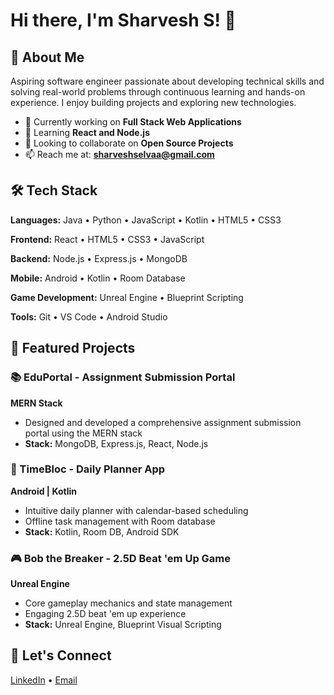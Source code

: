 # Hi there, I'm Sharvesh S! 👋

## 🚀 About Me

Aspiring software engineer passionate about developing technical skills and solving real-world problems through continuous learning and hands-on experience. I enjoy building projects and exploring new technologies.

- 🔭 Currently working on **Full Stack Web Applications**
- 🌱 Learning **React and Node.js**
- 👯 Looking to collaborate on **Open Source Projects**
- 📫 Reach me at: **sharveshselvaa@gmail.com**

## 🛠️ Tech Stack

**Languages:** Java • Python • JavaScript • Kotlin • HTML5 • CSS3

**Frontend:** React • HTML5 • CSS3 • JavaScript

**Backend:** Node.js • Express.js • MongoDB

**Mobile:** Android • Kotlin • Room Database

**Game Development:** Unreal Engine • Blueprint Scripting

**Tools:** Git • VS Code • Android Studio

## 🎯 Featured Projects

### 📚 EduPortal - Assignment Submission Portal
**MERN Stack**
- Designed and developed a comprehensive assignment submission portal using the MERN stack
- **Stack:** MongoDB, Express.js, React, Node.js

### 📱 TimeBloc - Daily Planner App
**Android | Kotlin**
- Intuitive daily planner with calendar-based scheduling
- Offline task management with Room database
- **Stack:** Kotlin, Room DB, Android SDK

### 🎮 Bob the Breaker - 2.5D Beat 'em Up Game
**Unreal Engine**
- Core gameplay mechanics and state management
- Engaging 2.5D beat 'em up experience
- **Stack:** Unreal Engine, Blueprint Visual Scripting


## 🤝 Let's Connect

[LinkedIn](https://www.linkedin.com/in/sharvesh-selvaraj-397b941ba/) • [Email](mailto:sharveshselvaa@gmail.com) 



